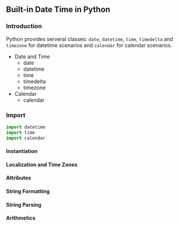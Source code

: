 ## Built-in Date Time in Python

### Introduction

Python provides serveral classes: `date`, `datetime`, `time`, `timedelta` and `timezone` for datetime scenarios and `calendar` for calendar scenarios.

* Date and Time
  * date
  * datetime
  * time
  * timedelta
  * timezone
* Calendar
  * calendar



### Import

```python
import datetime
import time
import calendar
```



#### Instantiation

#### Localization and Time Zones

#### Attributes

#### String Formatting

#### String Parsing 

#### Arithmetics